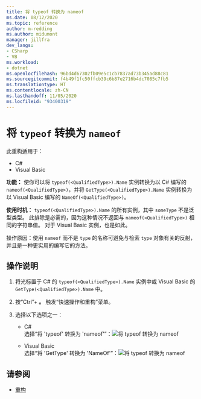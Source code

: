 ```yaml
---
title: 将 typeof 转换为 nameof
ms.date: 08/12/2020
ms.topic: reference
author: m-redding
ms.author: midumont
manager: jillfra
dev_langs:
- CSharp
- VB
ms.workload:
- dotnet
ms.openlocfilehash: 96bd4d67302fb09e5c1cb7837ad73b345ad88c81
ms.sourcegitcommit: f4b49f1fc50ffcb39c6b87e2716b4dc7085c7fb5
ms.translationtype: HT
ms.contentlocale: zh-CN
ms.lasthandoff: 11/05/2020
ms.locfileid: "93400319"
---
```

# <a name="convert-typeof-to-nameof"></a>将 `typeof` 转换为 `nameof`

此重构适用于：

- C#
- Visual Basic

**功能：** 使你可以将 `typeof(<QualifiedType>).Name` 实例转换为以 C# 编写的 `nameof(<QualifiedType>)`，并将 `GetType(<QualifiedType>).Name` 实例转换为以 Visual Basic 编写的 `NameOf(<QualifiedType>)`。

**使用时机：** `typeof(<QualifiedType>).Name` 的所有实例，其中 `someType` 不是泛型类型。 此排除是必需的，因为这种情况不返回与 `nameof(<QualifiedType>)` 相同的字符串值。 对于 Visual Basic 实例，也是如此。

操作原因：使用 `nameof` 而不是 `type` 的名称可避免与检索 `type` 对象有关的反射，并且是一种更实用的编写它的方法。

## <a name="how-to"></a>操作说明

1. 将光标置于 C# 的 `typeof(<QualifiedType>).Name` 实例中或 Visual Basic 的 `GetType(<QualifiedType>).Name` 中。

2. 按“Ctrl”+ **。** 触发“快速操作和重构”菜单。

3. 选择以下选项之一：

    - C#
      <br>选择“将 'typeof' 转换为 'nameof'”：![将 typeof 转换为 nameof](media/convert-type-of.PNG)

    - Visual Basic
      <br>选择“将 'GetType' 转换为 'NameOf'”：![将 typeof 转换为 nameof](media/convert-get-type.PNG)

## <a name="see-also"></a>请参阅

- [重构](../refactoring-in-visual-studio.md)
